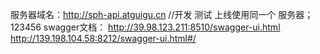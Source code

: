 服务器域名：http://sph-api.atguigu.cn
//开发 测试 上线使用同一个 服务器；
123456
swagger文档：
http://39.98.123.211:8510/swagger-ui.html
http://139.198.104.58:8212/swagger-ui.html#/
